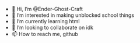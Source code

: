 - 👋 Hi, I’m @Ender-Ghost-Craft
- 👀 I’m interested in making unblocked school things
- 🌱 I’m currently learning html
- 💞️ I’m looking to collaborate on idk
- 📫 How to reach me, github

<!---
Ender-Ghost-Craft/Ender-Ghost-Craft is a ✨ special ✨ repository because its `README.md` (this file) appears on your GitHub profile.
You can click the Preview link to take a look at your changes.
--->
